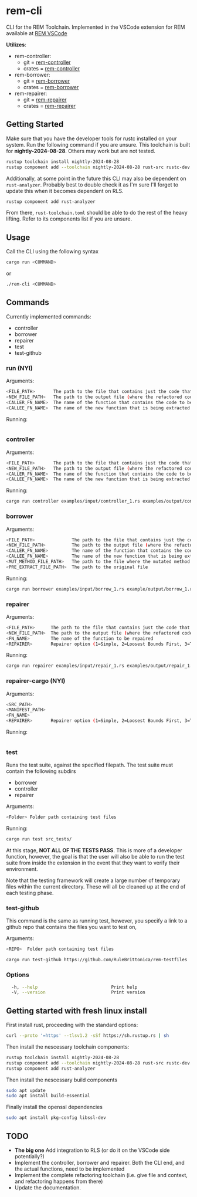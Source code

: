 # rem-cli

CLI for the REM Toolchain. Implemented in the VSCode extension for REM available at
[REM VSCode](https://marketplace.visualstudio.com/items?itemName=MatthewBritton.remvscode&ssr=false#overview)

**Utilizes**:

- rem-controller:
  - git = [rem-controller](https://github.com/RuleBrittonica/rem-controller)
  - crates = [rem-controller](https://crates.io/crates/rem-controller)
- rem-borrower:
  - git = [rem-borrower](https://github.com/RuleBrittonica/rem-borrower)
  - crates = [rem-borrower](https://crates.io/crates/rem-borrower)
- rem-repairer:
  - git = [rem-repairer](https://github.com/RuleBrittonica/rem-repairer)
  - crates = [rem-repairer](https://crates.io/crates/rem-repairer)

## Getting Started

Make sure that you have the developer tools for rustc installed on your system.
Run the following command if you are unsure. This toolchain is built for
**nightly-2024-08-28**. Others may work but are not tested.

```bash
rustup toolchain install nightly-2024-08-28
rustup component add --toolchain nightly-2024-08-28 rust-src rustc-dev llvm-tools-preview
```

Additionally, at some point in the future this CLI may also be dependent on
`rust-analyzer`. Probably best to double check it as I'm sure I'll forget to
update this when it becomes dependent on RLS.

```bash
rustup component add rust-analyzer
```

From there, `rust-toolchain.toml` should be able to do the rest of the heavy
lifting. Refer to its components list if you are unsure.

## Usage

Call the CLI using the following syntax

```bash
cargo run <COMMAND>
```

or

```bash
./rem-cli <COMMAND>
```

## Commands

Currently implemented commands:

- controller
- borrower
- repairer
- test
- test-github

### run (NYI)

Arguments:

```bash
<FILE_PATH>       The path to the file that contains just the code that will be refactored
<NEW_FILE_PATH>   The path to the output file (where the refactored code ends up)
<CALLER_FN_NAME>  The name of the function that contains the code to be refactored
<CALLEE_FN_NAME>  The name of the new function that is being extracted
```

Running:

```bash

```

### controller

Arguments:

```bash
<FILE_PATH>       The path to the file that contains just the code that will be refactored
<NEW_FILE_PATH>   The path to the output file (where the refactored code ends up)
<CALLER_FN_NAME>  The name of the function that contains the code to be refactored
<CALLEE_FN_NAME>  The name of the new function that is being extracted
```

Running:

```bash
cargo run controller examples/input/controller_1.rs examples/output/controller_1.rs new_foo bar
```

### borrower

Arguments:

```bash
<FILE_PATH>              The path to the file that contains just the code that will be refactored
<NEW_FILE_PATH>          The path to the output file (where the refactored code ends up)
<CALLER_FN_NAME>         The name of the function that contains the code to be refactored
<CALLEE_FN_NAME>         The name of the new function that is being extracted
<MUT_METHOD_FILE_PATH>   The path to the file where the mutated method will be dumped
<PRE_EXTRACT_FILE_PATH>  The path to the original file
```

Running:

```bash
cargo run borrower examples/input/borrow_1.rs example/output/borrow_1.rs new_foo bar examples/mcm/borrow_1.rs examples/pe/borrow_1.rs
```

### repairer

Arguments:

```bash
<FILE_PATH>      The path to the file that contains just the code that will be refactored
<NEW_FILE_PATH>  The path to the output file (where the refactored code ends up)
<FN_NAME>        The name of the function to be repaired
<REPAIRER>       Repairer option (1=Simple, 2=Loosest Bounds First, 3=Tightest Bounds First, 4=Rustfix)
```

Running:

```bash
cargo run repairer examples/input/repair_1.rs examples/output/repair_1.rs bar_extracted 1 # Use Simple Repair mechanism
```

### repairer-cargo (NYI)

Arguments:

```bash
<SRC_PATH>
<MANIFEST_PATH>
<FN_NAME>
<REPAIRER>       Repairer option (1=Simple, 2=Loosest Bounds First, 3=Tightest Bounds First, 4=Rustfix)
```

Running:

```bash

```

### test

Runs the test suite, against the specified filepath. The test suite must contain
the following subdirs

- borrower
- controller
- repairer

Arguments:

```bash
<Folder> Folder path containing test files
```

Running:

```bash
cargo run test src_tests/
```

At this stage, **NOT ALL OF THE TESTS PASS**. This is more of a developer function,
however, the goal is that the user will also be able to run the test suite from
inside the extension in the event that they want to verify their environment.

Note that the testing framework will create a large number of temporary files
within the current directory. These will all be cleaned up at the end of each
testing phase.

### test-github

This command is the same as running test, however, you specify a link to a
github repo that contains the files you want to test on,

Arguments:

```bash
<REPO>  Folder path containing test files
```

```bash
cargo run test-github https://github.com/RuleBrittonica/rem-testfiles
```

### Options

```bash
  -h, --help                            Print help
  -V, --version                         Print version
```

## Getting started with fresh linux install

First install rust, proceeding with the standard options:

```bash
curl --proto '=https' --tlsv1.2 -sSf https://sh.rustup.rs | sh
```

Then install the nescessary toolchain components:

```bash
rustup toolchain install nightly-2024-08-28
rustup component add --toolchain nightly-2024-08-28 rust-src rustc-dev llvm-tools-preview
rustup component add rust-analyzer
```

Then install the nescessary build components

```bash
sudo apt update
sudo apt install build-essential
```

Finally install the openssl dependencies

```bash
sudo apt install pkg-config libssl-dev
```

## TODO

- **The big one** Add integration to RLS (or do it on the VSCode side potentially?)
- Implement the controller, borrower and repairer. Both the CLI end, and the
  actual functions, need to be implemented
- Implement the complete refactoring toolchain (i.e. give file and context, and
  refactoring happens from there)
- Update the documentation.
